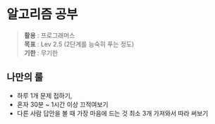 # 알고리즘 공부

>**활용** : 프로그래머스  
**목표** : Lev 2.5 (2단계를 능숙히 푸는 정도)  
**기한** : 무기한

## **나만의 룰**  

- 하루 1개 문제 접하기,
- 혼자 30분 ~ 1시간 이상 끄적여보기
- 다른 사람 답안을 볼 때 가장 마음에 드는 것 최소 3개 가져와서 따라 써보기